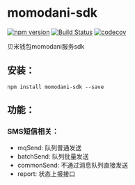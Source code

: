 # momodani-sdk
[![npm version](https://badge.fury.io/js/momodani-sdk.svg)](https://badge.fury.io/js/momodani-sdk)
[![Build Status](https://api.travis-ci.org/bmqb/momodani-sdk.svg?branch=master)](https://travis-ci.org/bmqb/momodani-sdk)
[![codecov](https://codecov.io/gh/bmqb/momodani-sdk/branch/master/graph/badge.svg)](https://codecov.io/gh/bmqb/momodani-sdk)


贝米钱包momodani服务sdk

## 安装：
```
npm install momodani-sdk --save
```

## 功能：
### SMS短信相关：
- mqSend: 队列普通发送
- batchSend: 队列批量发送
- commonSend: 不通过消息队列直接发送
- report: 状态上报接口